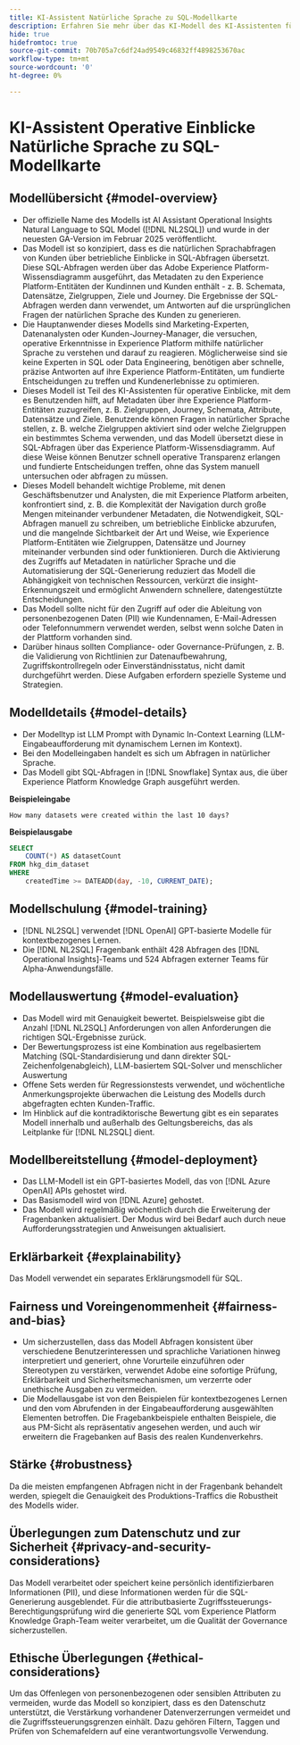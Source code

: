 ```yaml
---
title: KI-Assistent Natürliche Sprache zu SQL-Modellkarte
description: Erfahren Sie mehr über das KI-Modell des KI-Assistenten für die natürliche Sprache in SQL.
hide: true
hidefromtoc: true
source-git-commit: 70b705a7c6df24ad9549c46832ff4898253670ac
workflow-type: tm+mt
source-wordcount: '0'
ht-degree: 0%

---
```


# KI-Assistent Operative Einblicke Natürliche Sprache zu SQL-Modellkarte

## Modellübersicht {#model-overview}

* Der offizielle Name des Modells ist AI Assistant Operational Insights Natural Language to SQL Model ([!DNL NL2SQL]) und wurde in der neuesten GA-Version im Februar 2025 veröffentlicht.
* Das Modell ist so konzipiert, dass es die natürlichen Sprachabfragen von Kunden über betriebliche Einblicke in SQL-Abfragen übersetzt. Diese SQL-Abfragen werden über das Adobe Experience Platform-Wissensdiagramm ausgeführt, das Metadaten zu den Experience Platform-Entitäten der Kundinnen und Kunden enthält - z. B. Schemata, Datensätze, Zielgruppen, Ziele und Journey. Die Ergebnisse der SQL-Abfragen werden dann verwendet, um Antworten auf die ursprünglichen Fragen der natürlichen Sprache des Kunden zu generieren.
* Die Hauptanwender dieses Modells sind Marketing-Experten, Datenanalysten oder Kunden-Journey-Manager, die versuchen, operative Erkenntnisse in Experience Platform mithilfe natürlicher Sprache zu verstehen und darauf zu reagieren. Möglicherweise sind sie keine Experten in SQL oder Data Engineering, benötigen aber schnelle, präzise Antworten auf ihre Experience Platform-Entitäten, um fundierte Entscheidungen zu treffen und Kundenerlebnisse zu optimieren.
* Dieses Modell ist Teil des KI-Assistenten für operative Einblicke, mit dem es Benutzenden hilft, auf Metadaten über ihre Experience Platform-Entitäten zuzugreifen, z. B. Zielgruppen, Journey, Schemata, Attribute, Datensätze und Ziele. Benutzende können Fragen in natürlicher Sprache stellen, z. B. welche Zielgruppen aktiviert sind oder welche Zielgruppen ein bestimmtes Schema verwenden, und das Modell übersetzt diese in SQL-Abfragen über das Experience Platform-Wissensdiagramm. Auf diese Weise können Benutzer schnell operative Transparenz erlangen und fundierte Entscheidungen treffen, ohne das System manuell untersuchen oder abfragen zu müssen.
* Dieses Modell behandelt wichtige Probleme, mit denen Geschäftsbenutzer und Analysten, die mit Experience Platform arbeiten, konfrontiert sind, z. B. die Komplexität der Navigation durch große Mengen miteinander verbundener Metadaten, die Notwendigkeit, SQL-Abfragen manuell zu schreiben, um betriebliche Einblicke abzurufen, und die mangelnde Sichtbarkeit der Art und Weise, wie Experience Platform-Entitäten wie Zielgruppen, Datensätze und Journey miteinander verbunden sind oder funktionieren. Durch die Aktivierung des Zugriffs auf Metadaten in natürlicher Sprache und die Automatisierung der SQL-Generierung reduziert das Modell die Abhängigkeit von technischen Ressourcen, verkürzt die insight-Erkennungszeit und ermöglicht Anwendern schnellere, datengestützte Entscheidungen.
* Das Modell sollte nicht für den Zugriff auf oder die Ableitung von personenbezogenen Daten (PII) wie Kundennamen, E-Mail-Adressen oder Telefonnummern verwendet werden, selbst wenn solche Daten in der Plattform vorhanden sind.
* Darüber hinaus sollten Compliance- oder Governance-Prüfungen, z. B. die Validierung von Richtlinien zur Datenaufbewahrung, Zugriffskontrollregeln oder Einverständnisstatus, nicht damit durchgeführt werden. Diese Aufgaben erfordern spezielle Systeme und Strategien.

## Modelldetails {#model-details}

* Der Modelltyp ist LLM Prompt with Dynamic In-Context Learning (LLM-Eingabeaufforderung mit dynamischem Lernen im Kontext).
* Bei den Modelleingaben handelt es sich um Abfragen in natürlicher Sprache.
* Das Modell gibt SQL-Abfragen in [!DNL Snowflake] Syntax aus, die über Experience Platform Knowledge Graph ausgeführt werden.

**Beispieleingabe**

```console
How many datasets were created within the last 10 days?
```

**Beispielausgabe**

```SQL
SELECT
    COUNT(*) AS datasetCount 
FROM hkg_dim_dataset 
WHERE
    createdTime >= DATEADD(day, -10, CURRENT_DATE);
```

## Modellschulung {#model-training}

* [!DNL NL2SQL] verwendet [!DNL OpenAI] GPT-basierte Modelle für kontextbezogenes Lernen.
* Die [!DNL NL2SQL] Fragenbank enthält 428 Abfragen des [!DNL Operational Insights]-Teams und 524 Abfragen externer Teams für Alpha-Anwendungsfälle.

## Modellauswertung {#model-evaluation}

* Das Modell wird mit Genauigkeit bewertet. Beispielsweise gibt die Anzahl [!DNL NL2SQL] Anforderungen von allen Anforderungen die richtigen SQL-Ergebnisse zurück.
* Der Bewertungsprozess ist eine Kombination aus regelbasiertem Matching (SQL-Standardisierung und dann direkter SQL-Zeichenfolgenabgleich), LLM-basiertem SQL-Solver und menschlicher Auswertung
* Offene Sets werden für Regressionstests verwendet, und wöchentliche Anmerkungsprojekte überwachen die Leistung des Modells durch abgefragten echten Kunden-Traffic.
* Im Hinblick auf die kontradiktorische Bewertung gibt es ein separates Modell innerhalb und außerhalb des Geltungsbereichs, das als Leitplanke für [!DNL NL2SQL] dient.

## Modellbereitstellung {#model-deployment}

* Das LLM-Modell ist ein GPT-basiertes Modell, das von [!DNL Azure OpenAI] APIs gehostet wird.
* Das Basismodell wird von [!DNL Azure] gehostet.
* Das Modell wird regelmäßig wöchentlich durch die Erweiterung der Fragenbanken aktualisiert. Der Modus wird bei Bedarf auch durch neue Aufforderungsstrategien und Anweisungen aktualisiert.

## Erklärbarkeit {#explainability}

Das Modell verwendet ein separates Erklärungsmodell für SQL.

## Fairness und Voreingenommenheit {#fairness-and-bias}

* Um sicherzustellen, dass das Modell Abfragen konsistent über verschiedene Benutzerinteressen und sprachliche Variationen hinweg interpretiert und generiert, ohne Vorurteile einzuführen oder Stereotypen zu verstärken, verwendet Adobe eine sofortige Prüfung, Erklärbarkeit und Sicherheitsmechanismen, um verzerrte oder unethische Ausgaben zu vermeiden.
* Die Modellausgabe ist von den Beispielen für kontextbezogenes Lernen und den vom Abrufenden in der Eingabeaufforderung ausgewählten Elementen betroffen. Die Fragebankbeispiele enthalten Beispiele, die aus PM-Sicht als repräsentativ angesehen werden, und auch wir erweitern die Fragebanken auf Basis des realen Kundenverkehrs.

## Stärke {#robustness}

Da die meisten empfangenen Abfragen nicht in der Fragenbank behandelt werden, spiegelt die Genauigkeit des Produktions-Traffics die Robustheit des Modells wider.

## Überlegungen zum Datenschutz und zur Sicherheit {#privacy-and-security-considerations}

Das Modell verarbeitet oder speichert keine persönlich identifizierbaren Informationen (PII), und diese Informationen werden für die SQL-Generierung ausgeblendet. Für die attributbasierte Zugriffssteuerungs-Berechtigungsprüfung wird die generierte SQL vom Experience Platform Knowledge Graph-Team weiter verarbeitet, um die Qualität der Governance sicherzustellen.

## Ethische Überlegungen {#ethical-considerations}

Um das Offenlegen von personenbezogenen oder sensiblen Attributen zu vermeiden, wurde das Modell so konzipiert, dass es den Datenschutz unterstützt, die Verstärkung vorhandener Datenverzerrungen vermeidet und die Zugriffssteuerungsgrenzen einhält. Dazu gehören Filtern, Taggen und Prüfen von Schemafeldern auf eine verantwortungsvolle Verwendung.

